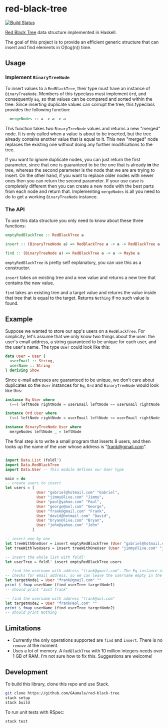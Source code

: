 # red-black-tree

[![Build Status](https://travis-ci.org/GAumala/red-black-tree.svg?branch=master)](https://travis-ci.org/GAumala/red-black-tree)

[Red Black Tree](https://en.wikipedia.org/wiki/Red%E2%80%93black_tree) data structure implemented in Haskell.

The goal of this project is to provide an efficient generic structure that can insert and find elements in O(log(n)) time.

## Usage

### Implement `BinaryTreeNode`

To insert values to a `RedBlackTree`, their type must have an instance of `BinaryTreeNode`. Members of this typeclass must implement `Ord`, and consequently `Eq`, so that values can be compared and sorted within the tree. Since inserting duplicate values can corrupt the tree, this typeclass provides the following function:

``` Haskell
  mergeNodes :: a -> a -> a
```

This function takes two `BinaryTreeNode` values and returns a new "merged" node. It is only called when a value is about to be inserted, but the tree already contains another value that is equal to it. This new "merged" node replaces the existing one without doing any further modifications to the tree.

If you want to ignore duplicate nodes, you can just return the first parameter, since that one is guaranteed to be the one that is already **in** the tree, whereas the second parameter is the node that we are are trying to insert. On the other hand, if you want to replace older nodes with newer ones then you can return the second parameter. If your use case is completely different then you can create a new node with the best parts from each node and return that. Implementing `mergeNodes` is all you need to do to get a working `BinaryTreeNode` instance.

### The API

To use this data structure you only need to know about these three functions:

``` Haskell
emptyRedBlackTree :: RedBlackTree a

insert :: (BinaryTreeNode a) => RedBlackTree a -> a -> RedBlackTree a

find :: (BinaryTreeNode a) => RedBlackTree a -> a -> Maybe a
```

`emptyRedBlackTree` is pretty self explanatory, you can use this as a constructor.

`insert` takes an existing tree and a new value and returns a new tree that contains the new value.

`find` takes an existing tree and a target value and returns the value inside that tree that is equal to the target. Returns `Nothing` if no such value is found.

## Example

Suppose we wanted to store our app's users on a `RedBlackTree`. For simplicity, let's assume that we only know two things about the user: the user's email address, a string guaranteed to be unique for each user, and the user's name. The type `User` could look like this:

``` Haskell
data User = User {
  userEmail :: String,
  userName :: String
} deriving Show
```

Since e-mail adresses are guaranteed to be unique, we don't care about duplicates so the `User` instances for `Eq`, `Ord` and `BinaryTreeNode` would look like this:

``` Haskell
instance Eq User where
  (==) leftNode rightNode = userEmail leftNode == userEmail rightNode

instance Ord User where
  (<=) leftNode rightNode = userEmail leftNode <= userEmail rightNode

instance BinaryTreeNode User where
  mergeNodes leftNode _ = leftNode
```

The final step is to write a small program that inserts 8 users, and then looks
up the name of the user whose address is "frank@gmail.com".

``` Haskell

import Data.List (foldl')
import Data.RedBlackTree
import Data.User -- This module defines our User type

main = do
-- create users to insert
let users = [
              User "gabriel@hotmail.com" "Gabriel",
              User "jimmy@live.com" "Jimmy",
              User "paul@yahoo.com" "Paul",
              User "george@aol.com" "George",
              User "frank@gmail.com" "Frank",
              User "david@hotmail.com" "David",
              User "bryan@live.com" "Bryan",
              User "john@yahoo.com" "John"
            ]

-- insert one by one            
let treeWithOneUser = insert emptyRedBlackTree (User "gabriel@hotmail.com" "gabriel")
let treeWithTwoUsers = insert treeWithOneUser (User "jimmy@live.com" "jimmy")

-- insert the whole list with foldl'
let userTree = foldl' insert emptyRedBlackTree users

-- find the username with address "frank@gmail.com". The Eq instance of User only
-- checks for email address, so we can leave the username empty in the target value
let targetNode1 = User "frank@gmail.com" ""
print $ fmap userName (find userTree targetNode1)
-- should print "Just frank"

-- find the username with address "frank@aol.com"
let targetNode2 = User "frank@aol.com" ""
print $ fmap userName (find userTree targetNode2)
-- should print Nothing
```

## Limitations

- Currently the only operations supported are `find` and `insert`. There is no `remove` at the moment.
- Uses a lot of memory. A `RedBlackTree` with 10 million integers needs over 1 GB of RAM. I'm not sure how to fix this. Suggestions are welcome!

## Development

To build this library, clone this repo and use Stack.

``` bash
git clone https://github.com/GAumala/red-black-tree
stack setup
stack build
```

To run unit tests with RSpec:

``` bash
stack test
```
